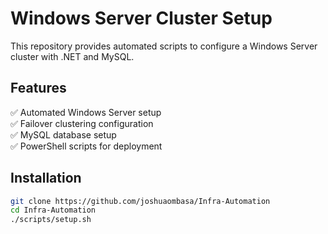 # Windows Server Cluster Setup

This repository provides automated scripts to configure a Windows Server cluster with .NET and MySQL.

## Features
✅ Automated Windows Server setup  
✅ Failover clustering configuration  
✅ MySQL database setup  
✅ PowerShell scripts for deployment  

## Installation
```sh
git clone https://github.com/joshuaombasa/Infra-Automation
cd Infra-Automation
./scripts/setup.sh
